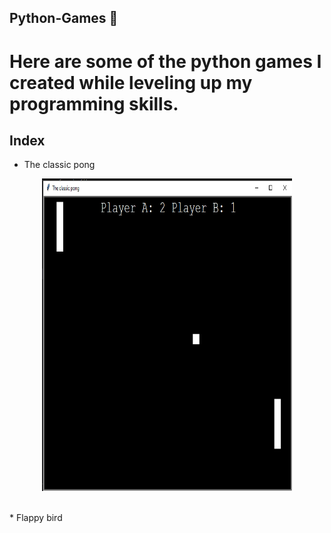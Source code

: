 ## Python-Games 🐍



# Here are some of the python games I created while leveling up my programming skills.



## Index

* The classic pong
    <br/>
<p align="center">
  <img src="https://github.com/ManikLakherwal/Python-Games/blob/main/The%20classic%20Pong/imag.jpg"
        width="400" 
     height="500" />
</p>
<br/>
* Flappy bird
